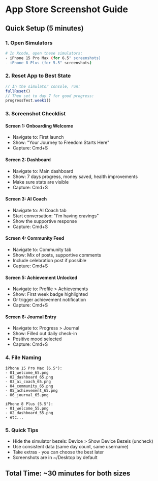 # App Store Screenshot Guide

## Quick Setup (5 minutes)

### 1. Open Simulators
```bash
# In Xcode, open these simulators:
- iPhone 15 Pro Max (for 6.5" screenshots)
- iPhone 8 Plus (for 5.5" screenshots)
```

### 2. Reset App to Best State
```javascript
// In the simulator console, run:
fullReset()
// Then set to day 7 for good progress:
progressTest.week1()
```

### 3. Screenshot Checklist

#### Screen 1: Onboarding Welcome
- Navigate to: First launch
- Show: "Your Journey to Freedom Starts Here"
- Capture: Cmd+S

#### Screen 2: Dashboard
- Navigate to: Main dashboard
- Show: 7 days progress, money saved, health improvements
- Make sure stats are visible
- Capture: Cmd+S

#### Screen 3: AI Coach
- Navigate to: AI Coach tab
- Start conversation: "I'm having cravings"
- Show the supportive response
- Capture: Cmd+S

#### Screen 4: Community Feed  
- Navigate to: Community tab
- Show: Mix of posts, supportive comments
- Include celebration post if possible
- Capture: Cmd+S

#### Screen 5: Achievement Unlocked
- Navigate to: Profile > Achievements
- Show: First week badge highlighted
- Or trigger achievement notification
- Capture: Cmd+S

#### Screen 6: Journal Entry
- Navigate to: Progress > Journal
- Show: Filled out daily check-in
- Positive mood selected
- Capture: Cmd+S

### 4. File Naming
```
iPhone 15 Pro Max (6.5"):
- 01_welcome_65.png
- 02_dashboard_65.png
- 03_ai_coach_65.png
- 04_community_65.png
- 05_achievement_65.png
- 06_journal_65.png

iPhone 8 Plus (5.5"):
- 01_welcome_55.png
- 02_dashboard_55.png
- etc...
```

### 5. Quick Tips
- Hide the simulator bezels: Device > Show Device Bezels (uncheck)
- Use consistent data (same day count, same username)
- Take extras - you can choose the best later
- Screenshots are in ~/Desktop by default

## Total Time: ~30 minutes for both sizes 